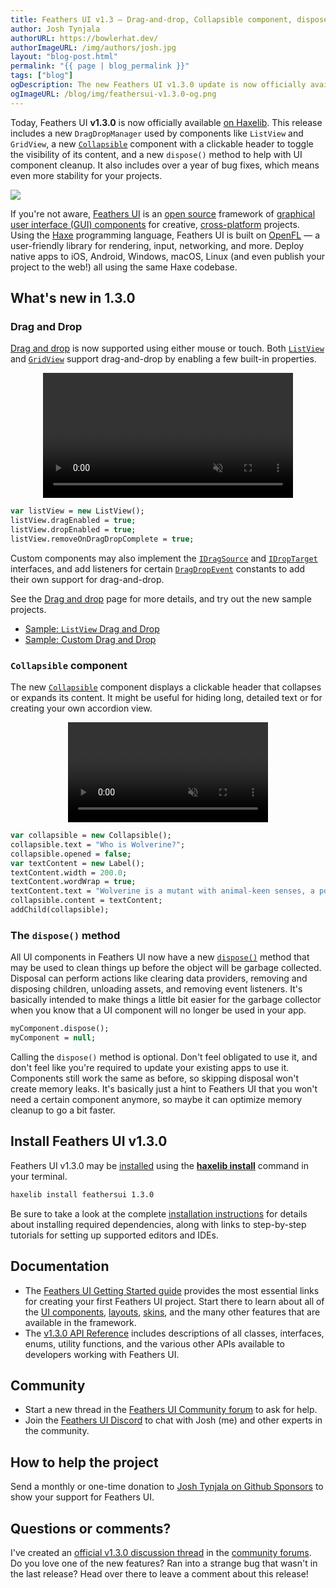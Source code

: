 ```yaml
---
title: Feathers UI v1.3 — Drag-and-drop, Collapsible component, dispose() method, and tons of bugs fixed
author: Josh Tynjala
authorURL: https://bowlerhat.dev/
authorImageURL: /img/authors/josh.jpg
layout: "blog-post.html"
permalink: "{{ page | blog_permalink }}"
tags: ["blog"]
ogDescription: The new Feathers UI v1.3.0 update is now officially available on Haxelib
ogImageURL: /blog/img/feathersui-v1.3.0-og.png
---
```


Today, Feathers UI **v1.3.0** is now officially available [on Haxelib](https://lib.haxe.org/p/feathersui/1.3.0). This release includes a new `DragDropManager` used by components like `ListView` and `GridView`, a new [`Collapsible`](https://feathersui.com/learn/haxe-openfl/collapsible/) component with a clickable header to toggle the visibility of its content, and a new `dispose()` method to help with UI component cleanup. It also includes over a year of bug fixes, which means even more stability for your projects.

<img src="/blog/img/feathers-ui-1-3-0-update-release.png">

If you're not aware, [Feathers UI](https://feathersui.com/) is an [open source](https://github.com/feathersui/feathersui-openfl) framework of [graphical user interface (GUI) components](https://feathersui.com/learn/haxe-openfl/ui-components) for creative, [cross-platform](https://feathersui.com/cross-platform-guis/) projects. Using the [Haxe](https://haxe.org/) programming language, Feathers UI is built on [OpenFL](https://openfl.org/) — a user-friendly library for rendering, input, networking, and more. Deploy native apps to iOS, Android, Windows, macOS, Linux (and even publish your project to the web!) all using the same Haxe codebase.

## What's new in 1.3.0

### Drag and Drop

[Drag and drop](https://feathersui.com/learn/haxe-openfl/drag-and-drop) is now supported using either mouse or touch. Both [`ListView`](https://feathersui.com/learn/haxe-openfl/list-view) and [`GridView`](https://feathersui.com/learn/haxe-openfl/grid-view) support drag-and-drop by enabling a few built-in properties.

<div style="text-align:center;"><a href="https://feathersui.com/learn/haxe-openfl/drag-and-drop"><video src="/blog/img/drag-and-drop-v1-3-0.mp4" height="200" autoplay muted loop></video></a></div>

```haxe
var listView = new ListView();
listView.dragEnabled = true;
listView.dropEnabled = true;
listView.removeOnDragDropComplete = true;
```

Custom components may also implement the [`IDragSource`](https://api.feathersui.com/current/feathers/dragDrop/IDragSource.html) and [`IDropTarget`](https://api.feathersui.com/current/feathers/dragDrop/IDropTarget.html) interfaces, and add listeners for certain [`DragDropEvent`](https://api.feathersui.com/current/feathers/events/DragDropEvent.html) constants to add their own support for drag-and-drop.

See the [Drag and drop](https://feathersui.com/learn/haxe-openfl/drag-and-drop) page for more details, and try out the new sample projects.

- [Sample: `ListView` Drag and Drop](https://github.com/feathersui/feathersui-openfl/tree/v1.3.0/samples/list-view-drag-and-drop)
- [Sample: Custom Drag and Drop](https://github.com/feathersui/feathersui-openfl/tree/v1.3.0/samples/drag-and-drop)

### `Collapsible` component

The new [`Collapsible`](https://feathersui.com/learn/haxe-openfl/collapsible) component displays a clickable header that collapses or expands its content. It might be useful for hiding long, detailed text or for creating your own accordion view.

<div style="text-align:center;"><a href="https://feathersui.com/learn/haxe-openfl/collapsible"><video src="/blog/img/collapsible-v1-3-0.mp4" height="160" autoplay muted loop></video></a></div>

```haxe
var collapsible = new Collapsible();
collapsible.text = "Who is Wolverine?";
collapsible.opened = false;
var textContent = new Label();
textContent.width = 200.0;
textContent.wordWrap = true;
textContent.text = "Wolverine is a mutant with animal-keen senses, a powerful regenerative healing factor, an adamantium skeleton, prolonged lifespan, and retractable claws in each hand.";
collapsible.content = textContent;
addChild(collapsible);
```

### The `dispose()` method

All UI components in Feathers UI now have a new [`dispose()`](https://api.feathersui.com/current/feathers/core/IUIControl.html#dispose) method that may be used to clean things up before the object will be garbage collected. Disposal can perform actions like clearing data providers, removing and disposing children, unloading assets, and removing event listeners. It's basically intended to make things a little bit easier for the garbage collector when you know that a UI component will no longer be used in your app.

```haxe
myComponent.dispose();
myComponent = null;
```

Calling the `dispose()` method is optional. Don't feel obligated to use it, and don't feel like you're required to update your existing apps to use it. Components still work the same as before, so skipping disposal won't create memory leaks. It's basically just a hint to Feathers UI that you won't need a certain component anymore, so maybe it can optimize memory cleanup to go a bit faster.

## Install Feathers UI v1.3.0

Feathers UI v1.3.0 may be [installed](https://feathersui.com/learn/haxe-openfl/installation) using the [**haxelib install**](https://lib.haxe.org/documentation/using-haxelib/#install) command in your terminal.

```sh
haxelib install feathersui 1.3.0
```

Be sure to take a look at the complete [installation instructions](https://feathersui.com/learn/haxe-openfl/installation) for details about installing required dependencies, along with links to step-by-step tutorials for setting up supported editors and IDEs.

## Documentation

- The [Feathers UI Getting Started guide](https://feathersui.com/learn/haxe-openfl/getting-started) provides the most essential links for creating your first Feathers UI project. Start there to learn about all of the [UI components](https://feathersui.com/learn/haxe-openfl/ui-components), [layouts](https://feathersui.com/learn/haxe-openfl/layouts-and-containers/), [skins](https://feathersui.com/learn/haxe-openfl/shape-skins/), and the many other features that are available in the framework.
- The [v1.3.0 API Reference](https://api.feathersui.com/v1.3.0/) includes descriptions of all classes, interfaces, enums, utility functions, and the various other APIs available to developers working with Feathers UI.

## Community

- Start a new thread in the [Feathers UI Community forum](https://community.feathersui.com/) to ask for help.
- Join the [Feathers UI Discord](https://discord.feathersui.com/) to chat with Josh (me) and other experts in the community.

## How to help the project

Send a monthly or one-time donation to [Josh Tynjala on Github Sponsors](https://github.com/sponsors/joshtynjala) to show your support for Feathers UI.

## Questions or comments?

I've created an [official v1.3.0 discussion thread](https://community.feathersui.com/d/147-feathers-ui-v13-update-for-haxe-and-openfl) in the [community forums](https://community.feathersui.com/). Do you love one of the new features? Ran into a strange bug that wasn't in the last release? Head over there to leave a comment about this release!
